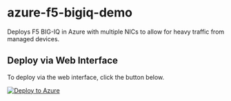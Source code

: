 # azure-f5-bigiq-demo
Deploys F5 BIG-IQ in Azure with multiple NICs to allow for heavy traffic from managed devices.

## Deploy via Web Interface
To deploy via the web interface, click the button below.

[![Deploy to Azure](http://azuredeploy.net/deploybutton.png)](https://portal.azure.com/#create/Microsoft.Template/uri/https%3A%2F%2Fraw.githubusercontent.com%2Fmikeoleary%2Fazure-f5-bigiq-demo%2Fmaster%2Fdeploy.json)
